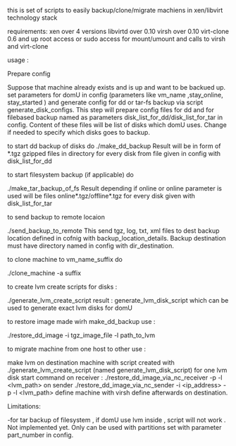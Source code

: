 this is set of scripts to easily backup/clone/migrate machiens in xen/libvirt technology stack

requirements:
xen over 4 versions 
libvirtd over 0.10
virsh over 0.10
virt-clone 0.6 and up
root access or sudo access for mount/umount and calls to virsh and virt-clone


usage :

Prepare config 

Suppose that machine already exists and is up and want to be backued up.
set parameters for domU in config  (parameters like vm_name ,stay_online, stay_started ) and  generate config for dd or tar-fs backup via script generate_disk_configs.
This step will prepare config files for dd and for filebased backup named as parameters disk_list_for_dd/disk_list_for_tar in config.
Content of these files will  be list of disks which domU uses.
Change if needed to specify which disks goes to backup.


to start dd backup of disks  do
./make_dd_backup
Result will be in form of *.tgz gzipped files in directory for every disk from file given in config with disk_list_for_dd

to start filesystem backup (if applicable)  do

./make_tar_backup_of_fs
Result depending if online or online parameter is used will be files online*.tgz/offline*.tgz for every disk given with disk_list_for_tar 

to send backup to remote locaion 

./send_backup_to_remote
This send tgz, log, txt, xml files to dest backup location defined in cofnig with backup_location_details. Backup destination must have directory named in config with dir_destination.

to clone machine to vm_name_suffix do

./clone_machine -a suffix

to create lvm create scripts for disks :

./generate_lvm_create_script
result : generate_lvm_disk_script which can be used to generate exact lvm disks for domU

to restore image made wirh make_dd_backup use :

./restore_dd_image  -i tgz_image_file -l path_to_lvm

to migrate machine from one host to other use :

make lvm on destination machine with script created with  ./generate_lvm_create_script (named generate_lvm_disk_script)
for one  lvm  disk start command  on receiver :
./restore_dd_image_via_nc_receiver -p <port> -l <lvm_path>
on sender 
./restore_dd_image_via_nc_sender -i <ip_address> -p <port> -l <lvm_path>
define machine with virsh define afterwards on destination.




Limitations:

-for tar backup of filesystem , if domU use lvm inside , script will not work . Not implemented yet. Only can be used with partitions set with parameter part_number in config. 
